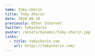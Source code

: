```yaml
---
name: toby-shorin
title: Toby Shorin
date: 2020-06-10
previously: Other Internet
twitter: tobyshorin
avatar: /assets/dynamic/toby-shorin.jpg
links:
  - title: tobyshorin.com
    url: https://tobyshorin.com/
---
```

